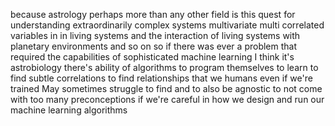 because astrology perhaps more than any other field is this quest for understanding extraordinarily complex systems multivariate multi correlated variables in in living systems and the interaction of living systems with planetary environments and so on so if there was ever a problem that required the capabilities of sophisticated machine learning I think it's astrobiology there's ability of algorithms to program themselves to learn to find subtle correlations to find relationships that we humans even if we're trained May sometimes struggle to find and to also be agnostic to not come with too many preconceptions if we're careful in how we design and run our machine learning algorithms